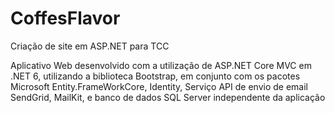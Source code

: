 # CoffesFlavor
 Criação de site em ASP.NET para TCC

Aplicativo Web desenvolvido com a utilização de ASP.NET Core MVC em .NET 6, utilizando a biblioteca Bootstrap, em conjunto com os pacotes Microsoft Entity.FrameWorkCore, Identity, Serviço API de envio de email SendGrid, MailKit, e banco de dados SQL Server independente da aplicação
